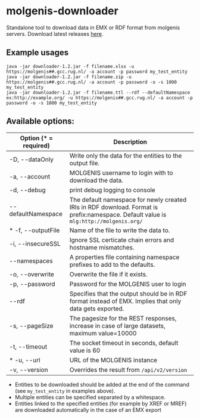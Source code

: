 # molgenis-downloader

Standalone tool to download data in EMX or RDF format from molgenis servers.
Download latest releases [here](https://github.com/molgenis/molgenis-EMX-downloader/releases).

## Example usages
```
java -jar downloader-1.2.jar -f filename.xlsx -u https://molgenis##.gcc.rug.nl/ -a account -p password my_test_entity
java -jar downloader-1.2.jar -f filename.zip -u https://molgenis##.gcc.rug.nl/ -a account -p password -o -s 1000 my_test_entity
java -jar downloader-1.2.jar -f filename.ttl --rdf --defaultNamespace ex:http://example.org/ -u https://molgenis##.gcc.rug.nl/ -a account -p password -o -s 1000 my_test_entity
```

## Available options:

|Option (* = required)|      Description|                            
|---------------------|      -----------|                            
|-D, --dataOnly              | Write only the data for the entities to the output file.|                  
| -a, --account              | MOLGENIS username to login with to download the data.   |                   
| -d, --debug                | print debug logging to console                          |         
| --defaultNamespace         | The default namespace for newly created IRIs in RDF download. Format is prefix:namespace. Default value is `mlg:http://molgenis.org/` |          
| * -f, --outputFile <File>  | Name of the file to write the data to.| 
| -i, --insecureSSL          | Ignore SSL certicate chain errors and hostname mismatches.|                 
| --namespaces <File>        | A properties file containing namespace prefixes to add to the defaults. |     
| -o, --overwrite            | Overwrite the file if it exists.|       
| -p, --password             | Password for the MOLGENIS user to login|
| --rdf                      | Specifies that the output should be in RDF format instead of EMX. Implies that only data gets exported.|             
| -s, --pageSize <Integer>   | The pagesize for the REST responses, increase in case of large datasets, maximum value=10000                  
| -t, --timeout <Integer>    | The socket timeout in seconds, default value is 60|                          
| * -u, --url                | URL of the MOLGENIS instance|           
| -v, --version              | Overrides the result from `/api/v2/version`|

* Entities to be downloaded should be added at the end of the command (see `my_test_entity` in examples above).
* Multiple entities can be specified separated by a whitespace.
* Entities linked to the specified entities (for example by XREF or MREF) are downloaded automatically in the case of an
EMX export
